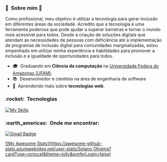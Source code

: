 <h3> 🤩 &nbsp;Sobre mim 🤩</h3>

Como profissional, meu objetivo é utilizar a tecnologia para gerar inclusão em diferentes áreas da sociedade. Acredito que a tecnologia é uma ferramenta poderosa que pode ajudar a superar barreiras e tornar o mundo mais acessível para todos. Desde a criação de soluções digitais que atendam às necessidades de pessoas com deficiência até a implementação de programas de inclusão digital para comunidades marginalizadas, estou empenhado em utilizar minha experiência e habilidades para promover a inclusão e a igualdade de oportunidades para todos.

- 🎓 &nbsp;Graduando em **Ciência da computação** na <a href="https://www.ufam.edu.br/">Universidade Federa do Amazonas (UFAM)</a>.
- 📚 &nbsp;Desenvolvedor e cientista na área de engenharia de software
- 🌱 &nbsp;Aprendendo mais sobre **tecnologias web**.

<h3> :rocket: &nbsp;Tecnologias </h3>

[![My Skills](https://skillicons.dev/icons?i=c,java,python,kotlin,html,css,javascript,nodejs,express,mysql,linux,androidstudio,arduino,git,bootstrap,ps,ai,figma,xd&theme=light)](https://skillicons.dev)

<h3> :earth_americas: &nbsp;Onde me encontrar: </h3> 

[![Gmail Badge](https://img.shields.io/badge/-solano.oliveira@icomp.ufam.edu.br-006bed?style=flat-square&logo=Gmail&logoColor=white&link=mailto:solano.oliveira@icomp.ufam.edu.br)](mailto:solano.oliveira@icomp.ufam.edu.br)

[![My Awesome Stats](https://awesome-github-stats.azurewebsites.net/user-stats/Solano Oliveira?cardType=octocat&theme=jolly&preferLogin=false)](https://git.io/SolanoOliveira)
